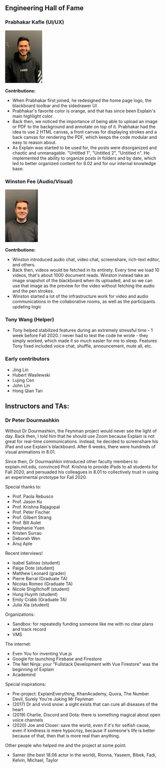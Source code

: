 ## Engineering Hall of Fame

<p float="left">
 
### Prabhakar Kafle (UI/UX)
 
<img src="documentation/images/Prabhakar.jpg" alt="member photo" height="170"/> 
 
 <b>Contributions:</b>
 - When Prabhakar first joined, he redesigned the home page logo, the blackboard toolbar and the sidedrawer UI 
 - Prabhakar's favorite color is orange, and that has since been Explain's main highlight color. 
 - Back then, we noticed the importance of being able to upload an image or PDF to the background and annotate on top of it. Prabhakar had the idea to use 2 HTML canvas, a front canvas for displaying strokes and a back canvas for rendering the PDF, which keeps the code modular and easy to reason about.
 - As Explain was started to be used for, the posts were disorganized and chaotic and unmanagable. "Untitled 1", "Untitled 2", "Untitled n". He implemented the ability to organize posts in folders and by date, which led to better organized content for 8.02 and for our internal knowledge base. 

### Winston Fee (Audio/Visual)
 
<img src="documentation/images/Winston.jpg" alt="member photo" height="170"/> 

<b>Contributions:</b>
  - Winston introduced audio chat, video chat, screenshare, rich-text editor, and others. 
  - Back then, videos would be fetched in its entirety. Every time we load 10 videos, that's about 1000 document reads. Winston instead take an image snapshot 
    of the blackboard when its uploaded, and so we can use that image as the preview for the video without fetching the audio and the pen strokes. 
  - Winston started a lot of the infrastructure work for video and audio communications in the collaborative rooms, as well as the participants updating logic
</p>

### Tony Wang (Helper)
  - Tony helped stabilized features during an extremely stressful time - 1 week before Fall 2020. I never had to test the code he wrote - they simply worked, which made it so much easier for me to sleep. Features Tony fixed included voice chat, shuffle, announcement, mute all, etc.

### Early contributors
  - Jing Lin
  - Hubert Wasilewski
  - Lujing Cen 
  - John Lin
  - Hong Qian Tan
  
## Instructors and TAs: 

### Dr Peter Dourmashkin
Without Dr Dourmashkin, the Feynman project would never see the light of day. Back then, I told him that he should use Zoom because Explain is not great for real-time communications. Instead, he decided to screenshare his iPad and use Explain's blackboard. After 6 weeks, there were hundreds of visual animations in 8.01. 

Since then, Dr Dourmashkin introduced other faculty members to explain.mit.edu, convinced Prof. Krishna to provide iPads to all students for Fall 2020, and persuaded his colleagues in 8.01 to collectively trust in using an experimental prototype for Fall 2020. 

Special thanks to: 
  - Prof. Paola Rebusco
  - Prof. Jason Ku
  - Prof. Krishna Rajagopal 
  - Prof. Peter Fischer
  - Prof. Gilbert Strang
  - Prof. Bill Aulet
  - Stephanie Yuen
  - Kristen Surrao
  - Deborah Wen 
  - Anuj Apte
  
Recent interviews!
  - Isabel Salinas (student)
  - Paige Dote (student)
  - Matthew Leonard (grader)
  - Pierre Barral (Graduate TA)
  - Nicolas Romeo (Graduate TA)
  - Nicole Shigiltchoff (student)
  - Hung Huynh (student)
  - Emily Crabb (Graduate TA)
  - Julia Xia (student)
  
Organizations: 
  - Sandbox: for repeatedly funding someone like me with no clear plans and track record
  - VMS

The internet: 
  - Even You for inventing Vue.js
  - Google for launching Firebase and Firestore
  - The Net Ninja: your "Fullstack Development with Vue Firestore" was the beginning of Explain
  - Academind

Special inspirations:
   - Pre-project: ExplainEverything, KhanAcademy, Quora, The Number Devil, Surely You're Joking Mr Feynman
   - (2017) Dr and vivid snow: a sight exists that can cure all diseases of the heart
   - (2019) Charlie, Discord and Dota: there is something magical about open voice channels
   - (2020) Joe and Closer: save the world, even if it's for selfish cause, even if kindness is mere hypocrisy, because if someone's life is better because of that, then that is more real than anything. 

Other people who helped me and the project at some point:
  -  Samer (the best 18.06 actor in the world), Rionna, Yaseem, Bibek, Fadi, Kelvin, Michael, Taylor
